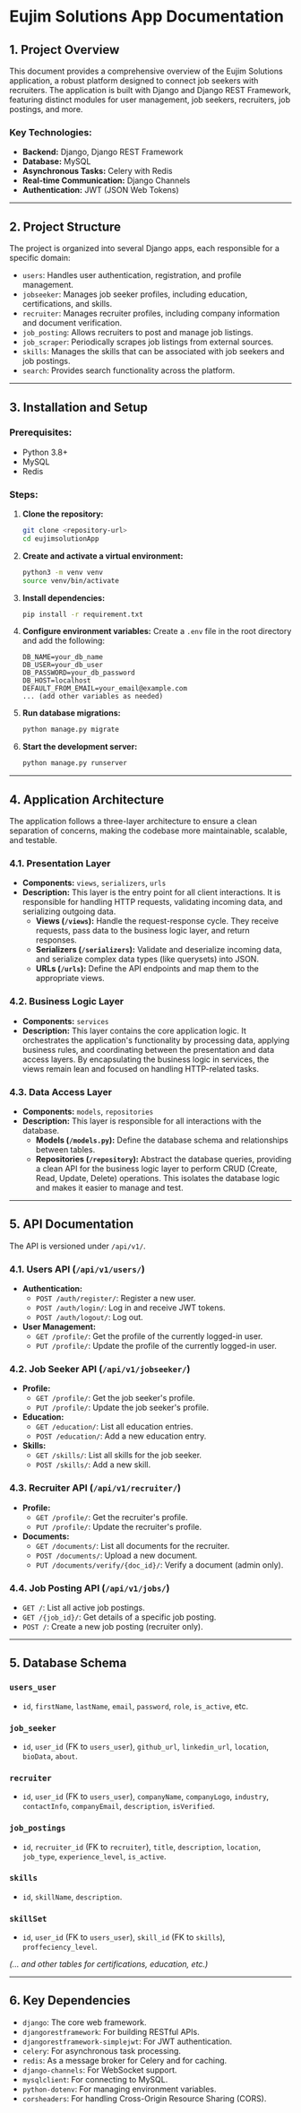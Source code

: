 
# Eujim Solutions App Documentation

## 1. Project Overview

This document provides a comprehensive overview of the Eujim Solutions application, a robust platform designed to connect job seekers with recruiters. The application is built with Django and Django REST Framework, featuring distinct modules for user management, job seekers, recruiters, job postings, and more.

### Key Technologies:
- **Backend:** Django, Django REST Framework
- **Database:** MySQL
- **Asynchronous Tasks:** Celery with Redis
- **Real-time Communication:** Django Channels
- **Authentication:** JWT (JSON Web Tokens)

---

## 2. Project Structure

The project is organized into several Django apps, each responsible for a specific domain:

- `users`: Handles user authentication, registration, and profile management.
- `jobseeker`: Manages job seeker profiles, including education, certifications, and skills.
- `recruiter`: Manages recruiter profiles, including company information and document verification.
- `job_posting`: Allows recruiters to post and manage job listings.
- `job_scraper`: Periodically scrapes job listings from external sources.
- `skills`: Manages the skills that can be associated with job seekers and job postings.
- `search`: Provides search functionality across the platform.

---

## 3. Installation and Setup

### Prerequisites:
- Python 3.8+
- MySQL
- Redis

### Steps:
1. **Clone the repository:**
   ```bash
   git clone <repository-url>
   cd eujimsolutionApp
   ```
2. **Create and activate a virtual environment:**
   ```bash
   python3 -m venv venv
   source venv/bin/activate
   ```
3. **Install dependencies:**
   ```bash
   pip install -r requirement.txt
   ```
4. **Configure environment variables:**
   Create a `.env` file in the root directory and add the following:
   ```
   DB_NAME=your_db_name
   DB_USER=your_db_user
   DB_PASSWORD=your_db_password
   DB_HOST=localhost
   DEFAULT_FROM_EMAIL=your_email@example.com
   ... (add other variables as needed)
   ```
5. **Run database migrations:**
   ```bash
   python manage.py migrate
   ```
6. **Start the development server:**
   ```bash
   python manage.py runserver
   ```

---

## 4. Application Architecture

The application follows a three-layer architecture to ensure a clean separation of concerns, making the codebase more maintainable, scalable, and testable.

### 4.1. Presentation Layer
- **Components:** `views`, `serializers`, `urls`
- **Description:** This layer is the entry point for all client interactions. It is responsible for handling HTTP requests, validating incoming data, and serializing outgoing data.
  - **Views (`/views`):** Handle the request-response cycle. They receive requests, pass data to the business logic layer, and return responses.
  - **Serializers (`/serializers`):** Validate and deserialize incoming data, and serialize complex data types (like querysets) into JSON.
  - **URLs (`/urls`):** Define the API endpoints and map them to the appropriate views.

### 4.2. Business Logic Layer
- **Components:** `services`
- **Description:** This layer contains the core application logic. It orchestrates the application's functionality by processing data, applying business rules, and coordinating between the presentation and data access layers. By encapsulating the business logic in services, the views remain lean and focused on handling HTTP-related tasks.

### 4.3. Data Access Layer
- **Components:** `models`, `repositories`
- **Description:** This layer is responsible for all interactions with the database.
  - **Models (`/models.py`):** Define the database schema and relationships between tables.
  - **Repositories (`/repository`):** Abstract the database queries, providing a clean API for the business logic layer to perform CRUD (Create, Read, Update, Delete) operations. This isolates the database logic and makes it easier to manage and test.

---

## 5. API Documentation

The API is versioned under `/api/v1/`.

### 4.1. Users API (`/api/v1/users/`)
- **Authentication:**
  - `POST /auth/register/`: Register a new user.
  - `POST /auth/login/`: Log in and receive JWT tokens.
  - `POST /auth/logout/`: Log out.
- **User Management:**
  - `GET /profile/`: Get the profile of the currently logged-in user.
  - `PUT /profile/`: Update the profile of the currently logged-in user.

### 4.2. Job Seeker API (`/api/v1/jobseeker/`)
- **Profile:**
  - `GET /profile/`: Get the job seeker's profile.
  - `PUT /profile/`: Update the job seeker's profile.
- **Education:**
  - `GET /education/`: List all education entries.
  - `POST /education/`: Add a new education entry.
- **Skills:**
  - `GET /skills/`: List all skills for the job seeker.
  - `POST /skills/`: Add a new skill.

### 4.3. Recruiter API (`/api/v1/recruiter/`)
- **Profile:**
  - `GET /profile/`: Get the recruiter's profile.
  - `PUT /profile/`: Update the recruiter's profile.
- **Documents:**
  - `GET /documents/`: List all documents for the recruiter.
  - `POST /documents/`: Upload a new document.
  - `PUT /documents/verify/{doc_id}/`: Verify a document (admin only).

### 4.4. Job Posting API (`/api/v1/jobs/`)
- `GET /`: List all active job postings.
- `GET /{job_id}/`: Get details of a specific job posting.
- `POST /`: Create a new job posting (recruiter only).

---

## 5. Database Schema

### `users_user`
- `id`, `firstName`, `lastName`, `email`, `password`, `role`, `is_active`, etc.

### `job_seeker`
- `id`, `user_id` (FK to `users_user`), `github_url`, `linkedin_url`, `location`, `bioData`, `about`.

### `recruiter`
- `id`, `user_id` (FK to `users_user`), `companyName`, `companyLogo`, `industry`, `contactInfo`, `companyEmail`, `description`, `isVerified`.

### `job_postings`
- `id`, `recruiter_id` (FK to `recruiter`), `title`, `description`, `location`, `job_type`, `experience_level`, `is_active`.

### `skills`
- `id`, `skillName`, `description`.

### `skillSet`
- `id`, `user_id` (FK to `users_user`), `skill_id` (FK to `skills`), `proffeciency_level`.

*(... and other tables for certifications, education, etc.)*

---

## 6. Key Dependencies

- `django`: The core web framework.
- `djangorestframework`: For building RESTful APIs.
- `djangorestframework-simplejwt`: For JWT authentication.
- `celery`: For asynchronous task processing.
- `redis`: As a message broker for Celery and for caching.
- `django-channels`: For WebSocket support.
- `mysqlclient`: For connecting to MySQL.
- `python-dotenv`: For managing environment variables.
- `corsheaders`: For handling Cross-Origin Resource Sharing (CORS).
